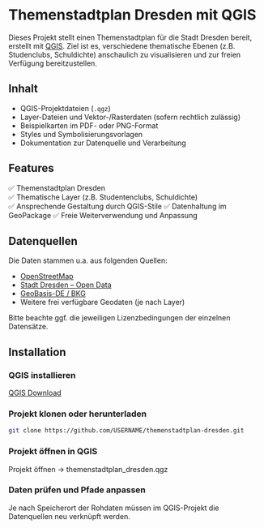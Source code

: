 # Themenstadtplan Dresden mit QGIS

Dieses Projekt stellt einen Themenstadtplan für die Stadt Dresden bereit, erstellt mit [QGIS](https://qgis.org/). Ziel ist es, verschiedene thematische Ebenen (z.B. Studenclubs, Schuldichte) anschaulich zu visualisieren und zur freien Verfügung bereitzustellen.

## Inhalt

- QGIS-Projektdateien (`.qgz`)
- Layer-Dateien und Vektor-/Rasterdaten (sofern rechtlich zulässig)
- Beispielkarten im PDF- oder PNG-Format
- Styles und Symbolisierungsvorlagen
- Dokumentation zur Datenquelle und Verarbeitung

## Features

✅ Themenstadtplan Dresden  
✅ Thematische Layer (z.B. Studentenclubs, Schuldichte)  
✅ Ansprechende Gestaltung durch QGIS-Stile
✅ Datenhaltung im GeoPackage
✅ Freie Weiterverwendung und Anpassung  

## Datenquellen

Die Daten stammen u.a. aus folgenden Quellen:

- [OpenStreetMap](https://www.openstreetmap.org)
- [Stadt Dresden – Open Data](https://www.dresden.de/opendata)
- [GeoBasis-DE / BKG](https://www.geodatenzentrum.de)
- Weitere frei verfügbare Geodaten (je nach Layer)

Bitte beachte ggf. die jeweiligen Lizenzbedingungen der einzelnen Datensätze.

## Installation

### **QGIS installieren**  
   [QGIS Download](https://qgis.org/de/site/forusers/download.html)

### **Projekt klonen oder herunterladen**

   ```bash
   git clone https://github.com/USERNAME/themenstadtplan-dresden.git
  ```

### **Projekt öffnen in QGIS**

 Projekt öffnen → themenstadtplan_dresden.qgz

### **Daten prüfen und Pfade anpassen**

 Je nach Speicherort der Rohdaten müssen im QGIS-Projekt die Datenquellen neu verknüpft werden.
